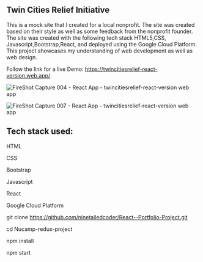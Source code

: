Twin Cities Relief Initiative
------------------------------

This is a mock site that I created for a local nonprofit. The site was created based on their style as well as some feedback from the nonprofit founder. The site was created with the following tech stack
HTML5,CSS, Javascript,Bootstrap,React, and deployed using the Google Cloud Platform. This project showcases my understanding of web development as well as web design.

Follow the link for a live Demo: https://twincitiesrelief-react-version.web.app/ 

![FireShot Capture 004 - React App - twincitiesrelief-react-version web app](https://user-images.githubusercontent.com/108363860/224525040-0b2b319a-95ac-4e7f-b0fc-e404a13488a6.png)


![FireShot Capture 007 - React App - twincitiesrelief-react-version web app](https://user-images.githubusercontent.com/108363860/224525107-62975f8a-2ab4-4bd5-be04-e3760ba49549.png)


Tech stack used:
----------------

HTML

CSS

Bootstrap

Javascript

React

Google Cloud Platform

git clone https://github.com/ninetailedcoder/React--Portfolio-Project.git

cd Nucamp-redux-project

npm install

npm start
